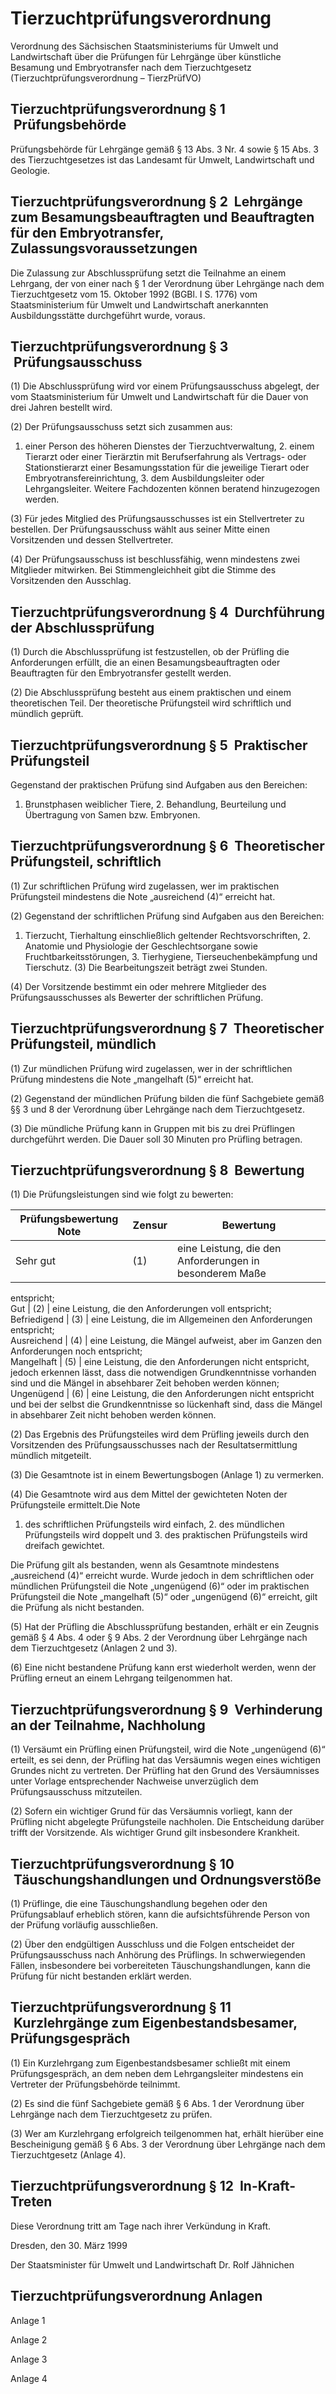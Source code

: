 # Tierzuchtprüfungsverordnung

Verordnung des Sächsischen Staatsministeriums für Umwelt und Landwirtschaft über die Prüfungen für Lehrgänge über künstliche Besamung und Embryotransfer nach dem Tierzuchtgesetz (Tierzuchtprüfungsverordnung – TierzPrüfVO)

## Tierzuchtprüfungsverordnung § 1  Prüfungsbehörde

Prüfungsbehörde für Lehrgänge gemäß § 13 Abs. 3 Nr. 4 sowie § 15 Abs. 3 des            Tierzuchtgesetzes ist das Landesamt für Umwelt, Landwirtschaft und Geologie.


## Tierzuchtprüfungsverordnung § 2  Lehrgänge zum Besamungsbeauftragten und Beauftragten für den Embryotransfer, Zulassungsvoraussetzungen

Die Zulassung zur Abschlussprüfung setzt die Teilnahme an einem Lehrgang, der von einer nach § 1 der Verordnung über Lehrgänge nach dem Tierzuchtgesetz vom 15. Oktober 1992 (BGBl. I S. 1776) vom Staatsministerium für Umwelt und Landwirtschaft anerkannten Ausbildungsstätte durchgeführt wurde, voraus.


## Tierzuchtprüfungsverordnung § 3  Prüfungsausschuss

(1) Die Abschlussprüfung wird vor einem Prüfungsausschuss abgelegt, der vom Staatsministerium für Umwelt und Landwirtschaft für die Dauer von drei Jahren bestellt wird.

(2) Der Prüfungsausschuss setzt sich zusammen aus:

1. einer Person des höheren Dienstes der Tierzuchtverwaltung, 2. einem Tierarzt oder einer Tierärztin mit Berufserfahrung als Vertrags- oder Stationstierarzt einer Besamungsstation für die jeweilige Tierart oder Embryotransfereinrichtung, 3. dem Ausbildungsleiter oder Lehrgangsleiter. Weitere Fachdozenten können beratend hinzugezogen werden.

(3) Für jedes Mitglied des Prüfungsausschusses ist ein Stellvertreter zu bestellen. Der Prüfungsausschuss wählt aus seiner Mitte einen Vorsitzenden und dessen Stellvertreter.

(4) Der Prüfungsausschuss ist beschlussfähig, wenn mindestens zwei Mitglieder mitwirken. Bei Stimmengleichheit gibt die Stimme des Vorsitzenden den Ausschlag.


## Tierzuchtprüfungsverordnung § 4  Durchführung der Abschlussprüfung

(1) Durch die Abschlussprüfung ist festzustellen, ob der Prüfling die Anforderungen erfüllt, die an einen Besamungsbeauftragten oder Beauftragten für den Embryotransfer gestellt werden.

(2) Die Abschlussprüfung besteht aus einem praktischen und einem theoretischen Teil. Der theoretische Prüfungsteil wird schriftlich und mündlich geprüft.


## Tierzuchtprüfungsverordnung § 5  Praktischer Prüfungsteil

Gegenstand der praktischen Prüfung sind Aufgaben aus den Bereichen:

1. Brunstphasen weiblicher Tiere, 2. Behandlung, Beurteilung und Übertragung von Samen bzw. Embryonen. 
## Tierzuchtprüfungsverordnung § 6  Theoretischer Prüfungsteil, schriftlich

(1) Zur schriftlichen Prüfung wird zugelassen, wer im praktischen Prüfungsteil mindestens die Note „ausreichend (4)“ erreicht hat.

(2) Gegenstand der schriftlichen Prüfung sind Aufgaben aus den Bereichen:

1. Tierzucht, Tierhaltung einschließlich geltender Rechtsvorschriften, 2. Anatomie und Physiologie der Geschlechtsorgane sowie Fruchtbarkeitsstörungen, 3. Tierhygiene, Tierseuchenbekämpfung und Tierschutz. (3) Die Bearbeitungszeit beträgt zwei Stunden.

(4) Der Vorsitzende bestimmt ein oder mehrere Mitglieder des Prüfungsausschusses als Bewerter der schriftlichen Prüfung.


## Tierzuchtprüfungsverordnung § 7  Theoretischer Prüfungsteil, mündlich

(1) Zur mündlichen Prüfung wird zugelassen, wer in der schriftlichen Prüfung mindestens die Note „mangelhaft (5)“ erreicht hat.

(2) Gegenstand der mündlichen Prüfung bilden die fünf Sachgebiete gemäß §§ 3 und 8 der 
        Verordnung über Lehrgänge nach dem Tierzuchtgesetz.

(3) Die mündliche Prüfung kann in Gruppen mit bis zu drei Prüflingen durchgeführt werden. Die Dauer soll 30 Minuten pro Prüfling betragen.


## Tierzuchtprüfungsverordnung § 8  Bewertung

(1) Die Prüfungsleistungen sind wie folgt zu bewerten:

Prüfungsbewertung Note  | Zensur  | Bewertung  
---|---|---  
Sehr gut | (1) | eine Leistung, die den Anforderungen in besonderem Maße
entspricht;  
Gut | (2) | eine Leistung, die den Anforderungen voll entspricht;  
Befriedigend | (3) | eine Leistung, die im Allgemeinen den Anforderungen
entspricht;  
Ausreichend | (4) | eine Leistung, die Mängel aufweist, aber im Ganzen den
Anforderungen noch entspricht;  
Mangelhaft | (5) | eine Leistung, die den Anforderungen nicht entspricht,
jedoch erkennen lässt, dass die notwendigen Grundkenntnisse vorhanden sind und
die Mängel in absehbarer Zeit behoben werden können;  
Ungenügend | (6) | eine Leistung, die den Anforderungen nicht entspricht und
bei der selbst die Grundkenntnisse so lückenhaft sind, dass die Mängel in
absehbarer Zeit nicht behoben werden können.


(2) Das Ergebnis des Prüfungsteiles wird dem Prüfling jeweils durch den Vorsitzenden des Prüfungsausschusses nach der Resultatsermittlung mündlich mitgeteilt.

(3) Die Gesamtnote ist in einem Bewertungsbogen (Anlage 1) zu vermerken.

(4) Die Gesamtnote wird aus dem Mittel der gewichteten Noten der Prüfungsteile ermittelt.Die Note

1. des schriftlichen Prüfungsteils wird einfach, 2. des mündlichen Prüfungsteils wird doppelt und 3. des praktischen Prüfungsteils wird dreifach gewichtet.

Die Prüfung gilt als bestanden, wenn als Gesamtnote mindestens „ausreichend (4)“ erreicht wurde. Wurde jedoch in dem schriftlichen oder mündlichen Prüfungsteil die Note „ungenügend (6)“ oder im praktischen Prüfungsteil die Note „mangelhaft (5)“ oder „ungenügend (6)“ erreicht, gilt die Prüfung als nicht bestanden.

(5) Hat der Prüfling die Abschlussprüfung bestanden, erhält er ein Zeugnis gemäß § 4 Abs. 4 oder § 9 Abs. 2 der Verordnung über Lehrgänge nach dem Tierzuchtgesetz (Anlagen 2 und 3).

(6) Eine nicht bestandene Prüfung kann erst wiederholt werden, wenn der Prüfling erneut an einem Lehrgang teilgenommen hat.


## Tierzuchtprüfungsverordnung § 9  Verhinderung an der Teilnahme, Nachholung

(1) Versäumt ein Prüfling einen Prüfungsteil, wird die Note „ungenügend (6)“ erteilt, es sei denn, der Prüfling hat das Versäumnis wegen eines wichtigen Grundes nicht zu vertreten. Der Prüfling hat den Grund des Versäumnisses unter Vorlage entsprechender Nachweise unverzüglich dem Prüfungsausschuss mitzuteilen.

(2) Sofern ein wichtiger Grund für das Versäumnis vorliegt, kann der Prüfling nicht abgelegte Prüfungsteile nachholen. Die Entscheidung darüber trifft der Vorsitzende. Als wichtiger Grund gilt insbesondere Krankheit.


## Tierzuchtprüfungsverordnung § 10  Täuschungshandlungen und Ordnungsverstöße

(1) Prüflinge, die eine Täuschungshandlung begehen oder den Prüfungsablauf erheblich stören, kann die aufsichtsführende Person von der Prüfung vorläufig ausschließen.

(2) Über den endgültigen Ausschluss und die Folgen entscheidet der Prüfungsausschuss nach Anhörung des Prüflings. In schwerwiegenden Fällen, insbesondere bei vorbereiteten Täuschungshandlungen, kann die Prüfung für nicht bestanden erklärt werden.


## Tierzuchtprüfungsverordnung § 11  Kurzlehrgänge zum Eigenbestandsbesamer, Prüfungsgespräch

(1) Ein Kurzlehrgang zum Eigenbestandsbesamer schließt mit einem Prüfungsgespräch, an dem neben dem Lehrgangsleiter mindestens ein Vertreter der Prüfungsbehörde teilnimmt.

(2) Es sind die fünf Sachgebiete gemäß § 6 Abs. 1 der Verordnung über Lehrgänge nach dem Tierzuchtgesetz zu prüfen.

(3) Wer am Kurzlehrgang erfolgreich teilgenommen hat, erhält hierüber eine Bescheinigung gemäß § 6 Abs. 3 der Verordnung über Lehrgänge nach dem Tierzuchtgesetz (Anlage 4).


## Tierzuchtprüfungsverordnung § 12  In-Kraft-Treten

Diese Verordnung tritt am Tage nach ihrer Verkündung in Kraft.

Dresden, den 30. März 1999

Der Staatsminister für Umwelt und Landwirtschaft 
         Dr. Rolf Jähnichen


## Tierzuchtprüfungsverordnung Anlagen

Anlage 1

Anlage 2

Anlage 3

Anlage 4

